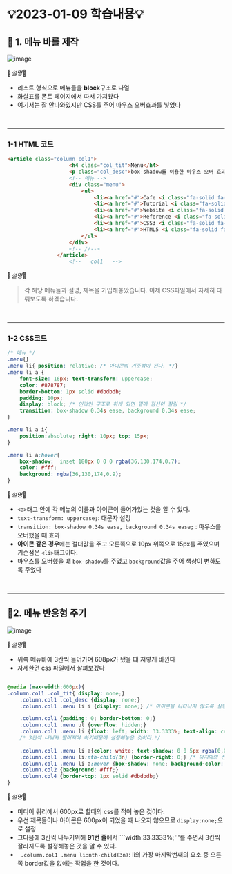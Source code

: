# 💡2023-01-09 학습내용💡

## 🔎 1. 메뉴 바를 제작
![image](https://user-images.githubusercontent.com/94120988/211251972-262c5136-7f11-40c9-9e99-8c5d05d37ecd.png)

📕*설명*📕
- 리스트 형식으로 메뉴들을 <b>block</b>구조로 나열
- 화살표를 폰트 페이지에서 따서 가져왔다
- 여기서는 잘 안나와있지만 CSS를 주어 마우스 오버효과를 넣었다

<br>
<hr>

### 1-1 HTML 코드
```HTML
<article class="column col1">
                    <h4 class="col_tit">Menu</h4>
                    <p class="col_desc">box-shadow를 이용한 마우스 오버 효과입니다.</p>
                    <!-- 메뉴 -->
                    <div class="menu">
                        <ul>
                            <li><a href="#">Cafe <i class="fa-solid fa-caret-down"></i></a></li>
                            <li><a href="#">Tutorial <i class="fa-solid fa-caret-down"></i></a></li>
                            <li><a href="#">Website <i class="fa-solid fa-caret-down"></i></a></li>
                            <li><a href="#">Reference <i class="fa-solid fa-caret-down"></i></a></li>
                            <li><a href="#">CSS3 <i class="fa-solid fa-caret-down"></i></a></li>
                            <li><a href="#">HTML5 <i class="fa-solid fa-caret-down"></i></a></li>
                        </ul>
                    </div>
                    <!-- //-->
                </article>
                    <!--   col1   -->

```
📕*설명*📕
> 각 해당 메뉴들과 설명, 제목을 기입해놓았습니다.
> 이제 CSS파일에서 자세히 다뤄보도록 하겠습니다.
<br>
<hr>

### 1-2 CSS코드
```CSS
/* 메뉴 */
.menu{}
.menu li{ position: relative; /* 아이콘의 기준점이 된다. */}
.menu li a {
    font-size: 16px; text-transform: uppercase;
    color: #878787;
    border-bottom: 1px solid #dbdbdb;
    padding: 10px;
    display: block; /* 인라인 구조로 하게 되면 밑에 점선이 잘림 */
    transition: box-shadow 0.34s ease, background 0.34s ease;
}

.menu li a i{
    position:absolute; right: 10px; top: 15px;
}

.menu li a:hover{
    box-shadow:  inset 180px 0 0 0 rgba(36,130,174,0.7);
    color: #fff;
    background: rgba(36,130,174,0.9);
}
```

📕*설명*📕
- ```<a>```태그 안에 각 메뉴의 이름과 아이콘이 들어가있는 것을 알 수 있다.
- ```text-transform: uppercase;```: 대문자 설정
- ```transition: box-shadow 0.34s ease, background 0.34s ease;``` : 마우스를 오버했을 때 효과
- <b>아이콘 같은 경우</b>에는 절대값을 주고 오른쪽으로 10px 위쪽으로 15px를 주었으며 기준점은 ```<li>```태그이다.
- 마우스를 오버했을 떄 ```box-shadow```를 주었고 ```background```값을 주어 색상이 변하도록 주었다
<br>
<hr>

## 🔎2. 메뉴 반응형 주기
![image](https://user-images.githubusercontent.com/94120988/211255213-761e41d7-deb5-41d9-9f92-386fff8a328c.png)

📕*설명*📕
- 위쪽 메뉴바에 3칸씩 들어가며 608px가 됐을 떄 저렇게 바뀐다
- 자세한건 css 파일에서 살펴보겠다

```CSS  

@media (max-width:600px){
.column.col1 .col_tit{ display: none;}
    .column.col1 .col_desc {display: none;}
    .column.col1 .menu li i {display: none;} /* 아이콘을 나타나지 않도록 실행*/

    .column.col1 {padding: 0; border-bottom: 0;}
    .column.col1 .menu ul {overflow: hidden;}
    .column.col1 .menu li {float: left; width: 33.3333%; text-align: center; border-right: 1px solid #dbdbdb; box-sizing: border-box;} 
    /* 3칸씩 나눠져 떨어져야 하기때문에 설정해놓은 것이다.*/
             
    .column.col1 .menu li a{color: white; text-shadow: 0 0 5px rgba(0,0,0,0.7);}
    .column.col1 .menu li:nth-child(3n) {border-right: 0;} /* 마지막의 선을 없애기 위해서다! 3번째있는 것들*/
    .column.col1 .menu li a:hover {box-shadow: none; background-color: rgba(36,130,174,0.3);}
    .column.col2 {background: #fff;}
    .column.col4 {border-top: 1px solid #dbdbdb;}
}
```

📕*설명*📕
- 미디어 쿼리에서 600px로 할때의 css를 적어 놓은 것이다.
- 우선 제목들이나 아이콘은 600px이 되었을 때 나오지 않으므로 ```display:none;```으로 설정
- 그다음에 3칸씩 나누기위해 <b>91번 줄</b>에서 ```width:33.3333%;'''를 주면서 3칸씩 잘라지도록 설정해놓은 것을 알 수 있다.
- ``` .column.col1 .menu li:nth-child(3n)```: li의 가장 마지막번째의 요소 중 오른쪽 border값을 없애는 작업을 한 것이다.

